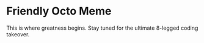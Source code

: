 # Friendly Octo Meme
This is where greatness begins.
Stay tuned for the ultimate 8-legged coding takeover.
